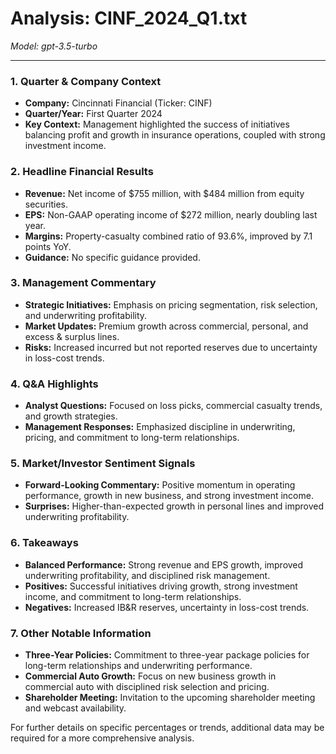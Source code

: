 # Analysis: CINF_2024_Q1.txt

*Model: gpt-3.5-turbo*

---

### 1. Quarter & Company Context
- **Company:** Cincinnati Financial (Ticker: CINF)
- **Quarter/Year:** First Quarter 2024
- **Key Context:** Management highlighted the success of initiatives balancing profit and growth in insurance operations, coupled with strong investment income.

### 2. Headline Financial Results
- **Revenue:** Net income of $755 million, with $484 million from equity securities.
- **EPS:** Non-GAAP operating income of $272 million, nearly doubling last year.
- **Margins:** Property-casualty combined ratio of 93.6%, improved by 7.1 points YoY.
- **Guidance:** No specific guidance provided.

### 3. Management Commentary
- **Strategic Initiatives:** Emphasis on pricing segmentation, risk selection, and underwriting profitability.
- **Market Updates:** Premium growth across commercial, personal, and excess & surplus lines.
- **Risks:** Increased incurred but not reported reserves due to uncertainty in loss-cost trends.

### 4. Q&A Highlights
- **Analyst Questions:** Focused on loss picks, commercial casualty trends, and growth strategies.
- **Management Responses:** Emphasized discipline in underwriting, pricing, and commitment to long-term relationships.

### 5. Market/Investor Sentiment Signals
- **Forward-Looking Commentary:** Positive momentum in operating performance, growth in new business, and strong investment income.
- **Surprises:** Higher-than-expected growth in personal lines and improved underwriting profitability.

### 6. Takeaways
- **Balanced Performance:** Strong revenue and EPS growth, improved underwriting profitability, and disciplined risk management.
- **Positives:** Successful initiatives driving growth, strong investment income, and commitment to long-term relationships.
- **Negatives:** Increased IB&R reserves, uncertainty in loss-cost trends.

### 7. Other Notable Information
- **Three-Year Policies:** Commitment to three-year package policies for long-term relationships and underwriting performance.
- **Commercial Auto Growth:** Focus on new business growth in commercial auto with disciplined risk selection and pricing.
- **Shareholder Meeting:** Invitation to the upcoming shareholder meeting and webcast availability.

For further details on specific percentages or trends, additional data may be required for a more comprehensive analysis.